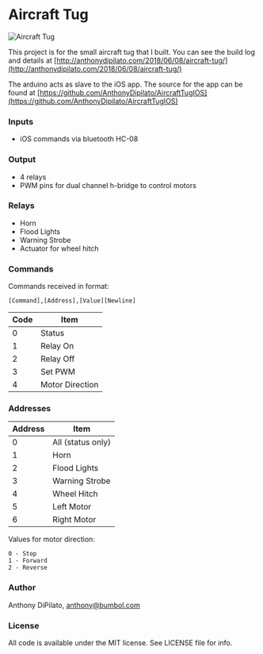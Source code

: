 # Aircraft Tug
![Aircraft Tug](http://anthonydipilato.com/wp-content/uploads/2018/03/aircrafttug.jpg)

This project is for the small aircraft tug that I built.
You can see the build log and details at [http://anthonydipilato.com/2018/06/08/aircraft-tug/](http://anthonydipilato.com/2018/06/08/aircraft-tug/)

The arduino acts as slave to the iOS app. The source for the app can be found at [https://github.com/AnthonyDipilato/AircraftTugIOS](https://github.com/AnthonyDipilato/AircraftTugIOS)

### Inputs
- iOS commands via bluetooth HC-08

### Output
- 4 relays
- PWM pins for dual channel h-bridge to control motors

### Relays 
- Horn
- Flood Lights
- Warning Strobe
- Actuator for wheel hitch

### Commands
Commands received in format:
```
[Command],[Address],[Value][Newline]
```

| Code | Item |
| --- | --- |
| 0	| Status |
| 1	| Relay On |
| 2	| Relay Off |
| 3	| Set PWM |
| 4	| Motor Direction |


### Addresses

| Address | Item |
| --- | ---	|
| 0 | All (status only) |
| 1 | Horn |
| 2 | Flood Lights |
| 3 | Warning Strobe |
| 4 | Wheel Hitch |
| 5 | Left Motor |
| 6 | Right Motor |

Values for motor direction:
```
0 - Stop
1 - Forward
2 - Reverse
```

### Author
Anthony DiPilato, anthony@bumbol.com

### License
All code is available under the MIT license. See LICENSE file for info.
